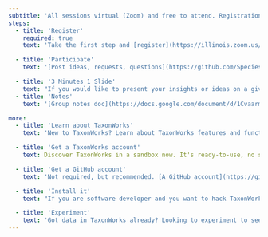 ```yaml
---
subtitle: 'All sessions virtual (Zoom) and free to attend. Registration is required. Space may be limited.'
steps:
  - title: 'Register'
    required: true
    text: 'Take the first step and [register](https://illinois.zoom.us/meeting/register/tZclc-6spj4oH9Ztn5mcUjor0r89nufWZjp1) for free with your email which sends you your Zoom link.'

  - title: 'Participate'
    text: '[Post ideas, requests, questions](https://github.com/SpeciesFileGroup/taxonworks_together/issues) for our event sessions.'

  - title: '3 Minutes 1 Slide'
    text: "If you would like to present your insights or ideas on a given topic about TaxonWorks let us know we'll add you to the list"
  - title: 'Notes'
    text: '[Group notes doc](https://docs.google.com/document/d/1Cvaarm4zu44F78UfX_8Bk98hi0ObLLmRGa8YqcMnLXQ/edit?usp=sharing) for TaxonWorks Together 2024'

more:
  - title: 'Learn about TaxonWorks'
    text: 'New to TaxonWorks? Learn about TaxonWorks features and functions via the <a href="https://www.youtube.com/@TaxonWorks">TaxonWorks YouTube videos</a> and visit the [online documentation](https://docs.taxonworks.org/).'

  - title: 'Get a TaxonWorks account'
    text: Discover TaxonWorks in a sandbox now. It's ready-to-use, no software installation needed, [Request sandbox account](https://docs.google.com/document/d/1OeYb9xPGA9DHRmxy2xoGJnIW8uDEC7o_1hmxyFTS8-w/edit?usp=sharing).

  - title: 'Get a GitHub account'
    text: 'Not required, but recommended. [A GitHub account](https://github.com/) will help you better participate in many aspects of the community and help you get recognition for the work and expertise you contribute.'

  - title: 'Install it'
    text: "If you are software developer and you want to hack TaxonWorks itself, please start reading install_taxonworks. You Don't Need To Install TW locally to use it. (See number 2 above)."

  - title: 'Experiment'
    text: 'Got data in TaxonWorks already? Looking to experiment to see what your TaxonPages will look like? Try installing this software "locally" (on your computer) to find out. (You will need to install Node on your machine, and git, there’s a link in the above instructions). You can also "see" other sites, if their API is open, look here: https://sandcastle.taxonworks.org/api/v1.'
---
```

